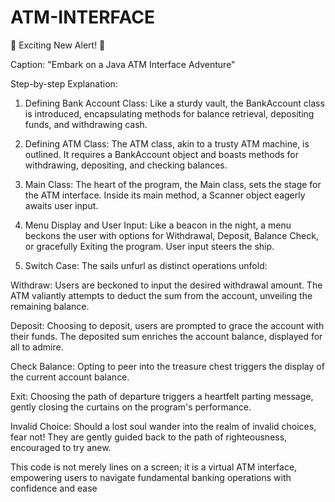 # ATM-INTERFACE

🚀 Exciting New Alert! 🚀

Caption: "Embark on a Java ATM Interface Adventure"

Step-by-step Explanation:

1. Defining Bank Account Class: Like a sturdy vault, the BankAccount class is introduced, encapsulating methods for balance retrieval, depositing funds, and withdrawing cash.

2. Defining ATM Class: The ATM class, akin to a trusty ATM machine, is outlined. It requires a BankAccount object and boasts methods for withdrawing, depositing, and checking balances.

3. Main Class: The heart of the program, the Main class, sets the stage for the ATM interface. Inside its main method, a Scanner object eagerly awaits user input.

4. Menu Display and User Input: Like a beacon in the night, a menu beckons the user with options for Withdrawal, Deposit, Balance Check, or gracefully Exiting the program. User input steers the ship.

7. Switch Case: The sails unfurl as distinct operations unfold:

Withdraw: Users are beckoned to input the desired withdrawal amount. The ATM valiantly attempts to deduct the sum from the account, unveiling the remaining balance.

Deposit: Choosing to deposit, users are prompted to grace the account with their funds. The deposited sum enriches the account balance, displayed for all to admire.

Check Balance: Opting to peer into the treasure chest triggers the display of the current account balance.

Exit: Choosing the path of departure triggers a heartfelt parting message, gently closing the curtains on the program's performance.

Invalid Choice: Should a lost soul wander into the realm of invalid choices, fear not! They are gently guided back to the path of righteousness, encouraged to try anew.

This code is not merely lines on a screen; it is a virtual ATM interface, empowering users to navigate fundamental banking operations with confidence and ease
